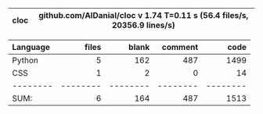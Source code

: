 cloc|github.com/AlDanial/cloc v 1.74  T=0.11 s (56.4 files/s, 20356.9 lines/s)
--- | ---

Language|files|blank|comment|code
:-------|-------:|-------:|-------:|-------:
Python|5|162|487|1499
CSS|1|2|0|14
--------|--------|--------|--------|--------
SUM:|6|164|487|1513
